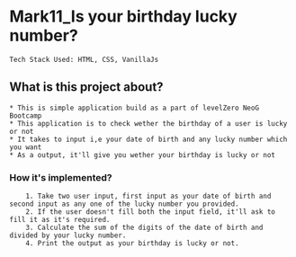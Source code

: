 # Mark11_Is your birthday lucky number?
    
    Tech Stack Used: HTML, CSS, VanillaJs
    

## What is this project about?
    * This is simple application build as a part of levelZero NeoG Bootcamp
    * This application is to check wether the birthday of a user is lucky or not
    * It takes to input i,e your date of birth and any lucky number which you want
    * As a output, it'll give you wether your birthday is lucky or not

### How it's implemented?

        1. Take two user input, first input as your date of birth and second input as any one of the lucky number you provided.
        2. If the user doesn't fill both the input field, it'll ask to fill it as it's required.
        3. Calculate the sum of the digits of the date of birth and divided by your lucky number.
        4. Print the output as your birthday is lucky or not.
